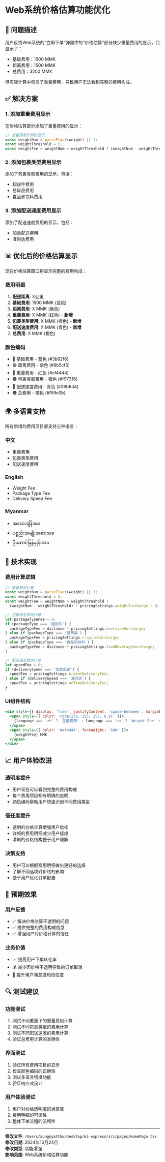 # Web系统价格估算功能优化

## 🎯 问题描述

用户反馈Web系统的"立即下单"弹窗中的"价格估算"部分缺少重量费用的显示，只显示了：
- 基础费用：1500 MMK
- 距离费用：1500 MMK  
- 总费用：3200 MMK

但实际计算中包含了重量费用，导致用户无法看到完整的费用构成。

## ✅ 解决方案

### 1. 添加重量费用显示
在价格估算部分添加了重量费用的显示：
```typescript
// 重量费用计算和显示
const weightNum = parseFloat(weight) || 1;
const weightThreshold = 5;
const weightFee = weightNum > weightThreshold ? (weightNum - weightThreshold) * pricingSettings.weightSurcharge : 0;
```

### 2. 添加包裹类型费用显示
添加了包裹类型费用的显示，包括：
- 超规件费用
- 易碎品费用  
- 食品和饮料费用

### 3. 添加配送速度费用显示
添加了配送速度费用的显示，包括：
- 加急配送费用
- 准时达费用

## 📊 优化后的价格估算显示

现在价格估算窗口将显示完整的费用构成：

### 费用明细
1. **配送距离**: X公里
2. **基础费用**: 1500 MMK (蓝色)
3. **距离费用**: X MMK (紫色)
4. **重量费用**: X MMK (红色) - **新增**
5. **包裹类型费用**: X MMK (橙色) - **新增**
6. **配送速度费用**: X MMK (青色) - **新增**
7. **总费用**: X MMK (橙色)

### 颜色编码
- 🔵 基础费用 - 蓝色 (#3b82f6)
- 🟣 距离费用 - 紫色 (#8b5cf6)
- 🔴 重量费用 - 红色 (#ef4444)
- 🟠 包裹类型费用 - 橙色 (#f97316)
- 🔵 配送速度费用 - 青色 (#06b6d4)
- 🟠 总费用 - 橙色 (#f59e0b)

## 🌍 多语言支持

所有新增的费用项目都支持三种语言：

### 中文
- 重量费用
- 包裹类型费用
- 配送速度费用

### English
- Weight Fee
- Package Type Fee
- Delivery Speed Fee

### Myanmar
- အလေးချိန်အခ
- ပစ္စည်းအမျိုးအစားအခ
- ပို့ဆောင်မြန်နှုန်းအခ

## 🔧 技术实现

### 费用计算逻辑
```typescript
// 重量费用计算
const weightNum = parseFloat(weight) || 1;
const weightThreshold = 5;
const weightFee = weightNum > weightThreshold ? 
  (weightNum - weightThreshold) * pricingSettings.weightSurcharge : 0;

// 包裹类型费用计算
let packageTypeFee = 0;
if (packageType === '超规件') {
  packageTypeFee = distance * pricingSettings.oversizeSurcharge;
} else if (packageType === '易碎品') {
  packageTypeFee = pricingSettings.fragileSurcharge;
} else if (packageType === '食品和饮料') {
  packageTypeFee = distance * pricingSettings.foodBeverageSurcharge;
}

// 配送速度费用计算
let speedFee = 0;
if (deliverySpeed === '加急配送') {
  speedFee = pricingSettings.urgentDeliveryFee;
} else if (deliverySpeed === '准时达') {
  speedFee = pricingSettings.onTimeDeliveryFee;
}
```

### UI组件结构
```jsx
<div style={{ display: 'flex', justifyContent: 'space-between', marginBottom: '0.5rem' }}>
  <span style={{ color: 'rgba(255, 255, 255, 0.9)' }}>
    {language === 'zh' ? '重量费用' : language === 'en' ? 'Weight Fee' : 'အလေးချိန်အခ'}:
  </span>
  <span style={{ color: '#ef4444', fontWeight: '600' }}>
    {weightFee} MMK
  </span>
</div>
```

## 📈 用户体验改进

### 透明度提升
- 用户现在可以看到完整的费用构成
- 每个费用项目都有明确的说明
- 颜色编码帮助用户快速识别不同费用类型

### 信任度提升
- 透明的价格计算增强用户信任
- 详细的费用明细减少用户疑虑
- 清晰的价格结构便于用户理解

### 决策支持
- 用户可以根据费用明细做出更好的选择
- 了解不同选项对价格的影响
- 便于用户优化订单配置

## 🎯 预期效果

### 用户反馈
- ✅ 解决价格估算不透明的问题
- ✅ 提供完整的费用构成信息
- ✅ 增强用户对价格计算的信任

### 业务价值
- 📈 提高用户下单转化率
- 💰 减少因价格不透明导致的订单取消
- 🎯 提升用户满意度和信任度

## 🔍 测试建议

### 功能测试
1. 测试不同重量下的重量费用计算
2. 测试不同包裹类型的费用计算
3. 测试不同配送速度的费用计算
4. 验证总费用计算的准确性

### 界面测试
1. 验证所有费用项目的显示
2. 检查颜色编码的正确性
3. 测试多语言切换功能
4. 验证响应式设计

### 用户体验测试
1. 用户对价格透明度的满意度
2. 费用明细的可读性
3. 整体下单流程的流畅性

---

**修改文件**: `/Users/aungmyatthu/Desktop/ml-express/src/pages/HomePage.tsx`  
**修改日期**: 2024年10月24日  
**修改类型**: 功能增强  
**影响范围**: Web系统价格估算功能
